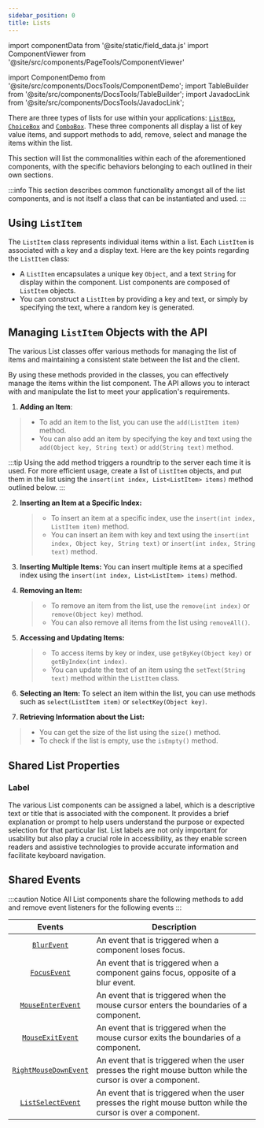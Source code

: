 ```yaml
---
sidebar_position: 0
title: Lists
---
```


import componentData from '@site/static/field_data.js'
import ComponentViewer from '@site/src/components/PageTools/ComponentViewer'

import ComponentDemo from '@site/src/components/DocsTools/ComponentDemo';
import TableBuilder from '@site/src/components/DocsTools/TableBuilder';
import JavadocLink from '@site/src/components/DocsTools/JavadocLink';

<JavadocLink type="engine" location="org/dwcj/component/list/DwcList"/>

There are three types of lists for use within your applications: [`ListBox`](docs/components/list-components/listbox), [`ChoiceBox`](docs/components/list-components/choicebox) and [`ComboBox`](docs/components/list-components/combobox). These three components all display a list of key value items, and support methods to add, remove, select and manage the items within the list.

This section will list the commonalities within each of the aforementioned components, with the specific behaviors belonging to each outlined in their own sections.

:::info
This section describes common functionality amongst all of the list components, and is not itself a class that can be instantiated and used.
:::

<!-- Add a managing items section -->

<!-- Add vs insert, adding multiple items, iterate over list items, removal, etc -->

## Using `ListItem`

The `ListItem` class represents individual items within a list. Each `ListItem` is associated with a key and a display text. Here are the key points regarding the `ListItem` class:

- A `ListItem` encapsulates a unique key `Object`, and a text `String` for display within the component. List components are composed of `ListItem` objects.
- You can construct a `ListItem` by providing a key and text, or simply by specifying the text, where a random key is generated.

## Managing `ListItem` Objects with the API

The various List classes offer various methods for managing the list of items and maintaining a consistent state between the list and the client.

By using these methods provided in the classes, you can effectively manage the items within the list component. The API allows you to interact with and manipulate the list to meet your application's requirements.

1. **Adding an Item**:
  > - To add an item to the list, you can use the `add(ListItem item)` method.
  > - You can also add an item by specifying the key and text using the `add(Object key, String text)` or `add(String text)` method.

  :::tip
    Using the add method triggers a roundtrip to the server each time it is used. For more efficient usage, create a list of `ListItem` objects, and put them in the list using the `insert(int index, List<ListItem> items)` method outlined below.
  :::

2. **Inserting an Item at a Specific Index:**
   > - To insert an item at a specific index, use the `insert(int index, ListItem item)` method.
   > - You can insert an item with key and text using the `insert(int index, Object key, String text)` or `insert(int index, String text)` method.

3. **Inserting Multiple Items:** You can insert multiple items at a specified index using the `insert(int index, List<ListItem> items)` method.

4. **Removing an Item:**
   > - To remove an item from the list, use the `remove(int index)` or `remove(Object key)` method.
   > - You can also remove all items from the list using `removeAll()`.

5. **Accessing and Updating Items:**
   > - To access items by key or index, use `getByKey(Object key)` or `getByIndex(int index)`.
   >- You can update the text of an item using the `setText(String text)` method within the `ListItem` class.

6. **Selecting an Item:** To select an item within the list, you can use methods such as `select(ListItem item)` or `selectKey(Object key)`.

7. **Retrieving Information about the List:** 
  >- You can get the size of the list using the `size()` method.
  >- To check if the list is empty, use the `isEmpty()` method.

## Shared List Properties

### Label

The various List components can be assigned a label, which is a descriptive text or title that is associated with the component. It provides a brief explanation or prompt to help users understand the purpose or expected selection for that particular list. List labels are not only important for usability but also play a crucial role in accessibility, as they enable screen readers and assistive technologies to provide accurate information and facilitate keyboard navigation.

<!-- ADD DEMO WITH ALL THREE AND A LABEL -->

## Shared Events

:::caution Notice
All List components share the following methods to add and remove event listeners for the following events
:::

|                         Events                         | Description                                                                                                   |
| :----------------------------------------------------: | ------------------------------------------------------------------------------------------------------------- |
|           [`BlurEvent`](../events/BlurEvent)           | An event that is triggered when a component loses focus.                                                      |
|          [`FocusEvent`](../events/FocusEvent)          | An event that is triggered when a component gains focus, opposite of a blur event.                            |
|     [`MouseEnterEvent`](../events/MouseEnterEvent)     | An event that is triggered when the mouse cursor enters the boundaries of a component.                        |
|      [`MouseExitEvent`](../events/MouseExitEvent)      | An event that is triggered when the mouse cursor exits the boundaries of a component.                         |
| [`RightMouseDownEvent`](../events/RightMouseDownEvent) | An event that is triggered when the user presses the right mouse button while the cursor is over a component. |
|     [`ListSelectEvent`](../events/ListSelectEvent)     | An event that is triggered when the user presses the right mouse button while the cursor is over a component. |
